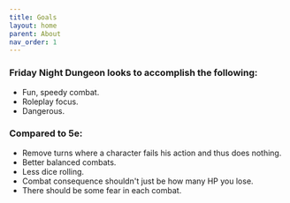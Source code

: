 ```yaml
---
title: Goals
layout: home
parent: About
nav_order: 1
---
```


### Friday Night Dungeon looks to accomplish the following:
* Fun, speedy combat.
* Roleplay focus.
* Dangerous.


### Compared to 5e:
* Remove turns where a character fails his action and thus does nothing.
* Better balanced combats.
* Less dice rolling.
* Combat consequence shouldn't just be how many HP you lose.
* There should be some fear in each combat.